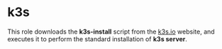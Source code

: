 # k3s

This role downloads the **k3s-install** script from the [k3s.io](https://k3s.io/) website,
and executes it to perform the standard installation of **k3s server**.
